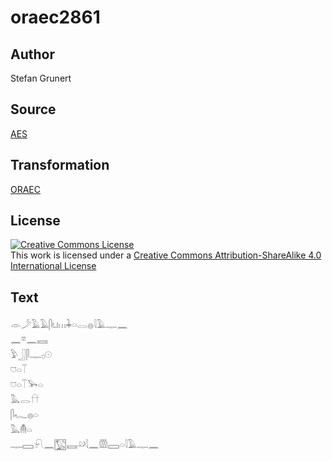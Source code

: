 # oraec2861

## Author

Stefan Grunert

## Source

[AES](https://github.com/simondschweitzer/aes)

## Transformation

[ORAEC](https://oraec.github.io/)

## License

<a rel="license" href="http://creativecommons.org/licenses/by-sa/4.0/"><img alt="Creative Commons License" style="border-width:0" src="https://i.creativecommons.org/l/by-sa/4.0/88x31.png" /></a><br />This work is licensed under a <a rel="license" href="http://creativecommons.org/licenses/by-sa/4.0/">Creative Commons Attribution-ShareAlike 4.0 International License</a>

## Text

𓁹𓌳𓄿𓄿𓋴𓂓𓏥𓇓𓏏𓂋𓐍𓇋𓄿𓊃𓈖<br>
𓈖𓎼𓈖𓈘<br>
𓅱𓃀𓋴𓊃𓊪𓇳<br>
𓈞𓏏𓄰<br>
𓈞𓏏𓄰𓅨𓏏<br>
𓅓𓂋𓎅<br>
𓋴𓆑𓐍𓏏<br>
𓅓𓄟𓏏<br>
𓊃𓈙𓍯𓈖𓉡𓈘𓄖𓇋𓈖𓏃𓈙𓏏𓇋𓄿𓊃𓈖<br>

